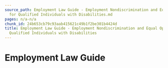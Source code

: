 ```yaml
---
source_path: Employment Law Guide - Employment Nondiscrimination and Equal Opportunity
  for Qualified Individuals with Disabilities.md
pages: n/a-n/a
chunk_id: 24b653cb79c93aab415621c49b1f2be301b4424d
title: Employment Law Guide - Employment Nondiscrimination and Equal Opportunity for
  Qualified Individuals with Disabilities
---
```

# Employment Law Guide
